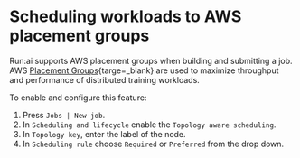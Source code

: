 # Scheduling workloads to AWS placement groups

Run:ai supports AWS placement groups when building and submitting a job. AWS [Placement Groups](https://docs.aws.amazon.com/AWSEC2/latest/UserGuide/placement-groups.html){targe=_blank} are used to maximize throughput and performance of distributed training workloads.

To enable and configure this feature:

1. Press `Jobs | New job`.
2. In `Scheduling and lifecycle` enable the `Topology aware scheduling`.
3. In `Topology key`, enter the label of the node.
4. In `Scheduling rule` choose `Required` or `Preferred` from the drop down.

